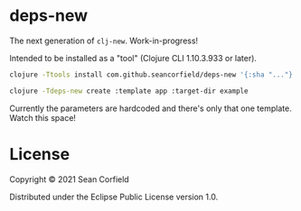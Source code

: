 # deps-new

The next generation of `clj-new`. Work-in-progress!

Intended to be installed as a "tool" (Clojure CLI 1.10.3.933 or later).

```bash
clojure -Ttools install com.github.seancorfield/deps-new '{:sha "..."}' :as deps-new

clojure -Tdeps-new create :template app :target-dir example
```

Currently the parameters are hardcoded and there's only that one template. Watch this space!

# License

Copyright © 2021 Sean Corfield

Distributed under the Eclipse Public License version 1.0.
